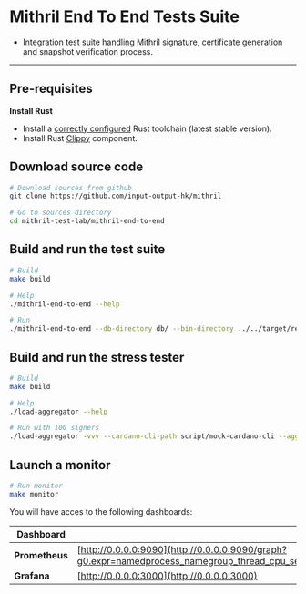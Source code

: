 # Mithril End To End Tests Suite

* Integration test suite handling Mithril signature, certificate generation and snapshot verification process.

---

## Pre-requisites

**Install Rust**

* Install a [correctly configured](https://www.rust-lang.org/learn/get-started) Rust toolchain (latest stable version).
* Install Rust [Clippy](https://github.com/rust-lang/rust-clippy) component.

## Download source code

```bash
# Download sources from github
git clone https://github.com/input-output-hk/mithril

# Go to sources directory
cd mithril-test-lab/mithril-end-to-end
```

## Build and run the test suite

```bash
# Build
make build

# Help
./mithril-end-to-end --help

# Run
./mithril-end-to-end --db-directory db/ --bin-directory ../../target/release
```

## Build and run the stress tester

```bash
# Build
make build

# Help
./load-aggregator --help

# Run with 100 signers
./load-aggregator -vvv --cardano-cli-path script/mock-cardano-cli --aggregator-dir ../../target/release --num-signers=100
```

## Launch a monitor

```bash
# Run monitor
make monitor
```

You will have acces to the following dashboards:

| Dashboard | URL | Credentials
|------------|------------|------------
| **Prometheus** | [http://0.0.0.0:9090](http://0.0.0.0:9090/graph?g0.expr=namedprocess_namegroup_thread_cpu_seconds_total&g0.tab=0&g0.stacked=1&g0.show_exemplars=0&g0.range_input=5m&g1.expr=namedprocess_namegroup_memory_bytes&g1.tab=0&g1.stacked=1&g1.show_exemplars=0&g1.range_input=5m) | -
| **Grafana** | [http://0.0.0.0:3000](http://0.0.0.0:3000) | admin/admin